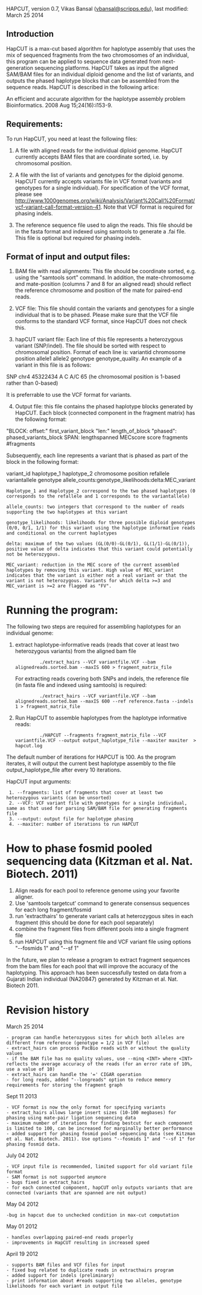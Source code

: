 HAPCUT, version 0.7, Vikas Bansal (vbansal@scripps.edu), last modified: March 25 2014

## Introduction

HapCUT is a max-cut based algorithm for haplotype assembly that uses the mix of sequenced fragments from the two chromosomes of an individual, this program can be applied to sequence data generated from next-generation sequencing platforms. HapCUT takes as input the aligned SAM/BAM files for an individual diploid genome and the list of variants, and outputs the phased haplotype blocks that can be assembled from the sequence reads. HapCUT is described in the following artice:

An efficient and accurate algorithm for the haplotype assembly problem Bioinformatics. 2008 Aug 15;24(16):i153-9.


## Requirements:

To run HapCUT, you need at least the following files: 

1. A file with aligned reads for the individual diploid genome. HapCUT currently accepts BAM files that are coordinate sorted, i.e. by chromosomal position. 

2. A file with the list of variants and genotypes for the diploid genome. HapCUT currently accepts variants file in VCF format (variants and genotypes for a single individual). For specification of the VCF format, please see http://www.1000genomes.org/wiki/Analysis/Variant%20Call%20Format/vcf-variant-call-format-version-41. Note that VCF format is required for phasing indels. 

3. The reference sequence file used to align the reads. This file should be in the fasta format and indexed using samtools to generate a .fai file. This file is optional but required for phasing indels. 


## Format of input and output files:

1. BAM file with read alignments: This file should be coordinate sorted, e.g. using the "samtools sort" command. In addition, the mate-chromosome and mate-position (columns 7 and 8 for an aligned read) should reflect the reference chromosome and position of the mate for paired-end reads. 


2. VCF file: This file should contain the variants and genotypes for a single individual that is to be phased. Please make sure that the VCF file conforms to the standard VCF format, since HapCUT does not check this. 

3. hapCUT variant file: Each line of this file represents a heterozygous variant (SNP/indel). The file should be sorted with respect to chromosomal position. Format of each line is: variantid chromosome position allele1 allele2 genotype genotype_quality. An example of a variant in this file is as follows: 

SNP chr4 45322434 A C A/C 65  (he chromosomal position is 1-based rather than 0-based) 

It is preferrable to use the VCF format for variants. 

4. Output file: this file contains the phased haplotype blocks generated by HapCUT. Each block (connected component in the fragment matrix) has the following format: 

"BLOCK: offset:" first_variant_block "len:" length_of_block "phased": phased_variants_block SPAN: lengthspanned MECscore score fragments #fragments

Subsequently, each line represents a variant that is phased as part of the block in the following format:

variant_id haplotype_1 haplotype_2 chromosome position refallele variantallele genotype allele_counts:genotype_likelihoods:delta:MEC_variant 

	Haplotype_1 and Haplotype_2 correspond to the two phased haplotypes (0 corresponds to the refallele and 1 corresponds to the variantallele)

	allele_counts: two integers that correspond to the number of reads supporting the two haplotypes at this variant

	genotype_likelihoods: likelihoods for three possible diploid genotypes (0/0, 0/1, 1/1) for this variant using the haplotype informative reads and conditional on the current haplotypes

	delta: maximum of the two values (GL(0/0)-GL(0/1), GL(1/1)-GL(0/1)), positive value of delta indicates that this variant could potentially not be heterozygous. 

	MEC_variant: reduction in the MEC score of the current assembled haplotypes by removing this variant. High value of MEC_variant indicates that the variant is either not a real variant or that the variant is not heterozygous. Variants for which delta >=3 and MEC_variant is >=2 are flagged as "FV". 



Running the program:
=====================

The following two steps are required for assembling haplotypes for an individual genome:

1. extract haplotype-informative reads (reads that cover at least two heterozygous variants) from the aligned bam file

				./extract_hairs --VCF variantfile.VCF --bam alignedreads.sorted.bam --maxIS 600 > fragment_matrix_file

   For extracting reads covering both SNPs and indels, the reference file (in fasta file and indexed using samtools) is required: 

  				./extract_hairs --VCF variantfile.VCF --bam alignedreads.sorted.bam --maxIS 600 --ref reference.fasta --indels 1 > fragment_matrix_file 


2. Run HapCUT to assemble haplotypes from the haplotype informative reads:

   				./HAPCUT --fragments fragment_matrix_file --VCF variantfile.VCF --output output_haplotype_file --maxiter maxiter  > hapcut.log

The default number of iterations for HAPCUT is 100. As the program iterates, it will output the current best haplotype assembly to the file output_haplotype_file after every 10 iterations.  


HapCUT input arguments:

	 1. --fragments: list of fragments that cover at least two heterozygous variants (can be unsorted)
	 2. --VCF: VCF variant file with genotypes for a single individual, same as that used for parsing SAM/BAM file for generating fragments file
	 3. --output: output file for haplotype phasing
	 4. --maxiter: number of iterations to run HAPCUT


How to phase fosmid pooled sequencing data (Kitzman et al. Nat. Biotech. 2011) 
======================================================================================================================================================================

1. Align reads for each pool to reference genome using your favorite aligner.
2. Use 'samtools targetcut' command to generate consensus sequences for each long fragment/fosmid 
3. run 'extracthairs' to generate variant calls at heterozygous sites in each fragment (this should be done for each pool separately)
4. combine the fragment files from different pools into a single fragment file
5. run HAPCUT using this fragment file and VCF variant file using options "--fosmids 1" and "--sf 1" 

In the future, we plan to release a program to extract fragment sequences from the bam files for each pool that will improve the accuracy of the haplotyping. This approach has been successfully tested on data from a Gujarati Indian individual (NA20847) generated by Kitzman et al. Nat. Biotech 2011. 


Revision history
==================

March 25 2014

	- program can handle heterozygous sites for which both alleles are different from reference (genotype = 1/2 in VCF file) 
	- extract_hairs can process PacBio reads with or without the quality values
	- if the BAM file has no quality values, use --minq <INT> where <INT> reflects the average accuracy of the reads (for an error rate of 10%, use a value of 10)  
	- extract_hairs can handle the '=' CIGAR operation 
	- for long reads, added "--longreads" option to reduce memory requirements for storing the fragment graph
	

Sept 11 2013 

	- VCF format is now the only format for specifying variants
	- extract_hairs allows large insert sizes (10-100 megbases) for phasing using mate-pair ligation sequencing data
	- maximum number of iterations for finding bestcut for each component is limited to 100, can be increased for marginally better performance
	- added support for phasing fosmid pooled sequencing data (see Kitzman et al. Nat. Biotech. 2011). Use options "--fosmids 1" and "--sf 1" for phasing fosmid data. 

July 04 2012 
	
	- VCF input file is recommended, limited support for old variant file format
	- SAM format is not supported anymore 
	- bugs fixed in extract_hairs 
	- for each connected component, hapCUT only outputs variants that are connected (variants that are spanned are not output)
	
May 04 2012

	-bug in hapcut due to unchecked condition in max-cut computation

May 01 2012  

	- handles overlapping paired-end reads properly 
	- improvements in HapCUT resulting in increased speed

April 19 2012

	- supports BAM files and VCF files for input
	- fixed bug related to duplicate reads in extracthairs program
	- added support for indels (preliminary)
	- print information about #reads supporting two alleles, genotype likelihoods for each variant in output file


